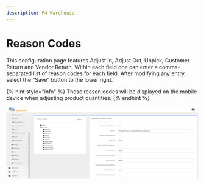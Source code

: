 ```yaml
---
description: P4 Warehouse
---
```


# Reason Codes

This configuration page features Adjust In, Adjust Out, Unpick, Customer Return and Vendor Return. Within each field one can enter a comma-separated list of reason codes for each field. After modifying any entry, select the “Save” button to the lower right.

{% hint style="info" %}
These reason codes will be displayed on the mobile device when adjusting product quantities.
{% endhint %}

![](<../../.gitbook/assets/image (39).png>)

